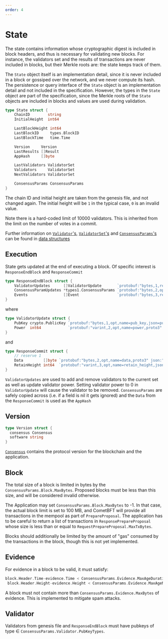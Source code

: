 ```yaml
---
order: 4
---
```


# State

The state contains information whose cryptographic digest is included in block headers, and thus is
necessary for validating new blocks. For instance, the validators set and the results of
transactions are never included in blocks, but their Merkle roots are:
the state keeps track of them.

The `State` object itself is an implementation detail, since it is never
included in a block or gossiped over the network, and we never compute
its hash. The persistence or query interface of the `State` object
is an implementation detail and not included in the specification.
However, the types in the `State` object are part of the specification, since
the Merkle roots of the `State` objects are included in blocks and values are used during
validation.

```go
type State struct {
    ChainID        string
    InitialHeight  int64

    LastBlockHeight int64
    LastBlockID     types.BlockID
    LastBlockTime   time.Time

    Version     Version
    LastResults []Result
    AppHash     []byte

    LastValidators ValidatorSet
    Validators     ValidatorSet
    NextValidators ValidatorSet

    ConsensusParams ConsensusParams
}
```

The chain ID and initial height are taken from the genesis file, and not changed again. The
initial height will be `1` in the typical case, `0` is an invalid value.

Note there is a hard-coded limit of 10000 validators. This is inherited from the
limit on the number of votes in a commit.

Further information on [`Validator`'s](./data_structures.md#validator),
[`ValidatorSet`'s](./data_structures.md#validatorset) and
[`ConsensusParams`'s](./data_structures.md#consensusparams) can
be found in [data structures](./data_structures.md)

## Execution

State gets updated at the end of executing a block. Of specific interest is `ResponseEndBlock` and
`ResponseCommit`

```go
type ResponseEndBlock struct {
	ValidatorUpdates      []ValidatorUpdate       `protobuf:"bytes,1,rep,name=validator_updates,json=validatorUpdates,proto3" json:"validator_updates"`
	ConsensusParamUpdates *types1.ConsensusParams `protobuf:"bytes,2,opt,name=consensus_param_updates,json=consensusParamUpdates,proto3" json:"consensus_param_updates,omitempty"`
	Events                []Event                 `protobuf:"bytes,3,rep,name=events,proto3" json:"events,omitempty"`
}
```

where

```go
type ValidatorUpdate struct {
	PubKey crypto.PublicKey `protobuf:"bytes,1,opt,name=pub_key,json=pubKey,proto3" json:"pub_key"`
	Power  int64            `protobuf:"varint,2,opt,name=power,proto3" json:"power,omitempty"`
}
```

and

```go
type ResponseCommit struct {
	// reserve 1
	Data         []byte `protobuf:"bytes,2,opt,name=data,proto3" json:"data,omitempty"`
	RetainHeight int64  `protobuf:"varint,3,opt,name=retain_height,json=retainHeight,proto3" json:"retain_height,omitempty"`
}
```

`ValidatorUpdates` are used to add and remove validators to the current set as well as update
validator power. Setting validator power to 0 in `ValidatorUpdate` will cause the validator to be
removed. `ConsensusParams` are safely copied across (i.e. if a field is nil it gets ignored) and the
`Data` from the `ResponseCommit` is used as the `AppHash`

## Version

```go
type Version struct {
  consensus Consensus
  software string
}
```

[`Consensus`](./data_structures.md#version) contains the protocol version for the blockchain and the
application.

## Block

The total size of a block is limited in bytes by the `ConsensusParams.Block.MaxBytes`.
Proposed blocks must be less than this size, and will be considered invalid
otherwise.

The Application may set `ConsensusParams.Block.MaxBytes` to -1.
In that case, the actual block limit is set to 100 MB,
and CometBFT will provide all transactions in the mempool as part of `PrepareProposal`.
The application has to be careful to return a list of transactions in `ResponsePrepareProposal`
whose size is less than or equal to `RequestPrepareProposal.MaxTxBytes`.

Blocks should additionally be limited by the amount of "gas" consumed by the
transactions in the block, though this is not yet implemented.

## Evidence

For evidence in a block to be valid, it must satisfy:

```go
block.Header.Time-evidence.Time < ConsensusParams.Evidence.MaxAgeDuration &&
 block.Header.Height-evidence.Height < ConsensusParams.Evidence.MaxAgeNumBlocks
```

A block must not contain more than `ConsensusParams.Evidence.MaxBytes` of evidence. This is
implemented to mitigate spam attacks.

## Validator

Validators from genesis file and `ResponseEndBlock` must have pubkeys of type ∈
`ConsensusParams.Validator.PubKeyTypes`.
